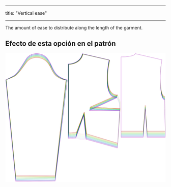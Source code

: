 - - -
title: "Vertical ease"
- - -

The amount of ease to distribute along the length of the garment.

## Efecto de esta opción en el patrón

![This image shows the effect of this option by superimposing several variants that have a different value for this option](breanna_verticalease_sample.svg "Effect of this option on the pattern")

